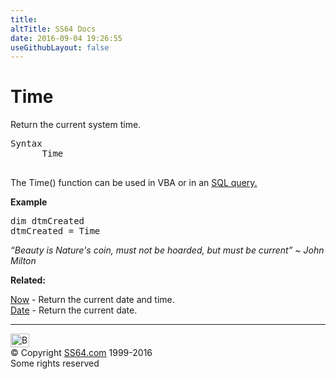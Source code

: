 ```yaml
---
title:
altTitle: SS64 Docs
date: 2016-09-04 19:26:55
useGithubLayout: false
---
```

<!-- #BeginLibraryItem "/Library/head_access.lbi" --><!-- #EndLibraryItem --><h1>Time</h1>
<p>  Return the current system time.</p>
<pre>Syntax
      Time

</pre>
<p>The Time() function can be used in VBA or in an <a href="syntax-functions.html">SQL query.</a> </p>
<p><b>Example</b></p>
<pre>dim dtmCreated
dtmCreated = Time</pre>
<p class="quote"><i>“Beauty is Nature's coin, must not be hoarded, but must be current” ~ John Milton</i></p>
<p><b>Related:</b></p>
<p><a href="now.html">Now</a> - Return the current date and time.<br>
<a href="date.html">Date</a> - Return the current date.
</p><!-- #BeginLibraryItem "/Library/foot_access.lbi" --><p>
<!-- access -->

<hr>
<div id="bl" class="footer"><a href="time.html#"><img src="../images/top.png" width="30" height="22" alt="Back to the Top"></a></div>
<div id="br" class="footer, tagline">© Copyright <a href="../index.html">SS64.com</a> 1999-2016<br>
Some rights reserved</div><!-- #EndLibraryItem -->

